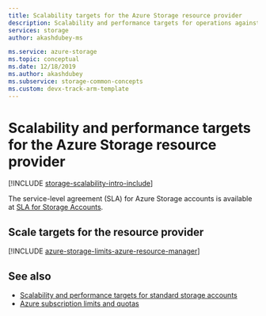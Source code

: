 ```yaml
---
title: Scalability targets for the Azure Storage resource provider
description: Scalability and performance targets for operations against the Azure Storage resource provider. The resource provider implements Azure Resource Manager for Azure Storage.
services: storage
author: akashdubey-ms

ms.service: azure-storage
ms.topic: conceptual
ms.date: 12/18/2019
ms.author: akashdubey
ms.subservice: storage-common-concepts
ms.custom: devx-track-arm-template
---
```


# Scalability and performance targets for the Azure Storage resource provider

[!INCLUDE [storage-scalability-intro-include](../../../includes/storage-scalability-intro-include.md)]

The service-level agreement (SLA) for Azure Storage accounts is available at [SLA for Storage Accounts](https://azure.microsoft.com/support/legal/sla/storage/v1_5/).

## Scale targets for the resource provider

[!INCLUDE [azure-storage-limits-azure-resource-manager](../../../includes/azure-storage-limits-azure-resource-manager.md)]

## See also

- [Scalability and performance targets for standard storage accounts](scalability-targets-standard-account.md)
- [Azure subscription limits and quotas](../../azure-resource-manager/management/azure-subscription-service-limits.md)
